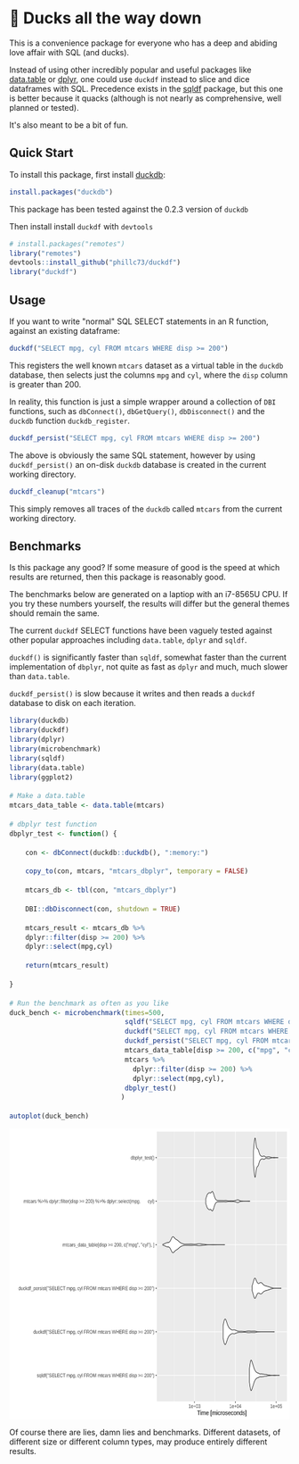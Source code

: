 🦆 Ducks all the way down
=======

This is a convenience package for everyone who has a deep and abiding love affair with SQL (and ducks).

Instead of using other incredibly popular and useful packages like [data.table](https://rdatatable.gitlab.io/data.table/) or [dplyr](https://dplyr.tidyverse.org/), one could use `duckdf` instead to slice and dice dataframes with SQL. Precedence exists in the [sqldf](https://github.com/ggrothendieck/sqldf) package, but this one is better because it quacks (although is not nearly as comprehensive, well planned or tested).

It's also meant to be a bit of fun.

## Quick Start

To install this package, first install [duckdb](https://duckdb.org/):

```r
install.packages("duckdb")
```
This package has been tested against the 0.2.3 version of `duckdb`

Then install install `duckdf` with `devtools`

```r
# install.packages("remotes")
library("remotes")
devtools::install_github("phillc73/duckdf")
library("duckdf")
```

## Usage

If you want to write "normal" SQL SELECT statements in an R function, against an existing dataframe:

```r
duckdf("SELECT mpg, cyl FROM mtcars WHERE disp >= 200")
```

This registers the well known `mtcars` dataset as a virtual table in the `duckdb` database, then selects just the columns `mpg` and `cyl`, where the `disp` column is greater than 200.

In reality, this function is just a simple wrapper around a collection of `DBI` functions, such as `dbConnect()`, `dbGetQuery()`, `dbDisconnect()` and the `duckdb` function `duckdb_register`.

```r
duckdf_persist("SELECT mpg, cyl FROM mtcars WHERE disp >= 200")
```
The above is obviously the same SQL statement, however by using `duckdf_persist()` an on-disk `duckdb` database is created in the current working directory. 

```r
duckdf_cleanup("mtcars")
```
This simply removes all traces of the `duckdb` called `mtcars` from the current working directory.

## Benchmarks

Is this package any good? If some measure of good is the speed at which results are returned, then this package is reasonably good.

The benchmarks below are generated on a laptiop with an i7-8565U CPU. If you try these numbers yourself, the results will differ but the general themes should remain the same.

The current `duckdf` SELECT functions have been vaguely tested against other popular approaches including `data.table`, `dplyr` and `sqldf`.

`duckdf()` is significantly faster than `sqldf`, somewhat faster than the current implementation of `dbplyr`, not quite as fast as `dplyr` and much, much slower than `data.table`.

`duckdf_persist()` is slow because it writes and then reads a `duckdf` database to disk on each iteration.

```r
library(duckdb)
library(duckdf)
library(dplyr)
library(microbenchmark)
library(sqldf)
library(data.table)
library(ggplot2)

# Make a data.table
mtcars_data_table <- data.table(mtcars)

# dbplyr test function
dbplyr_test <- function() {

    con <- dbConnect(duckdb::duckdb(), ":memory:")

    copy_to(con, mtcars, "mtcars_dbplyr", temporary = FALSE)

    mtcars_db <- tbl(con, "mtcars_dbplyr")

    DBI::dbDisconnect(con, shutdown = TRUE)

    mtcars_result <- mtcars_db %>%
    dplyr::filter(disp >= 200) %>%
    dplyr::select(mpg,cyl)

    return(mtcars_result)

}

# Run the benchmark as often as you like
duck_bench <- microbenchmark(times=500,
                             sqldf("SELECT mpg, cyl FROM mtcars WHERE disp >= 200"),
                             duckdf("SELECT mpg, cyl FROM mtcars WHERE disp >= 200"),
                             duckdf_persist("SELECT mpg, cyl FROM mtcars WHERE disp >= 200"),
                             mtcars_data_table[disp >= 200, c("mpg", "cyl"),],
                             mtcars %>%
                               dplyr::filter(disp >= 200) %>%
                               dplyr::select(mpg,cyl),
                             dbplyr_test()
                            )

autoplot(duck_bench)
```

<img align="center" src="duckdf_benchmarks.png" height="522">

Of course there are lies, damn lies and benchmarks. Different datasets, of different size or different column types, may produce entirely different results.

